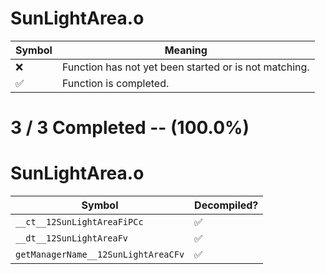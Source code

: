 # SunLightArea.o
| Symbol | Meaning 
| ------------- | ------------- 
| :x: | Function has not yet been started or is not matching. 
| :white_check_mark: | Function is completed. 


# 3 / 3 Completed -- (100.0%)
# SunLightArea.o
| Symbol | Decompiled? |
| ------------- | ------------- |
| `__ct__12SunLightAreaFiPCc` | :white_check_mark: |
| `__dt__12SunLightAreaFv` | :white_check_mark: |
| `getManagerName__12SunLightAreaCFv` | :white_check_mark: |
